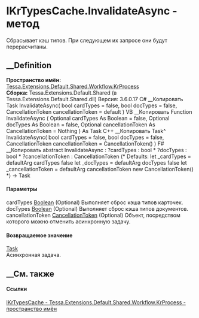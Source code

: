 # IKrTypesCache.InvalidateAsync - метод
Сбрасывает кэш типов. При следующем их запросе они будут перерасчитаны.
## __Definition
 **Пространство имён:**
[Tessa.Extensions.Default.Shared.Workflow.KrProcess](N_Tessa_Extensions_Default_Shared_Workflow_KrProcess.htm)  
 **Сборка:** Tessa.Extensions.Default.Shared (в
Tessa.Extensions.Default.Shared.dll) Версия: 3.6.0.17
C# __Копировать
     Task InvalidateAsync(
    	bool cardTypes = false,
    	bool docTypes = false,
    	CancellationToken cancellationToken = default
    )
VB __Копировать
     Function InvalidateAsync ( 
    	Optional cardTypes As Boolean = false,
    	Optional docTypes As Boolean = false,
    	Optional cancellationToken As CancellationToken = Nothing
    ) As Task
C++ __Копировать
    Task^ InvalidateAsync(
    	bool cardTypes = false, 
    	bool docTypes = false, 
    	CancellationToken cancellationToken = CancellationToken()
    )
F# __Копировать
     abstract InvalidateAsync : 
            ?cardTypes : bool * 
            ?docTypes : bool * 
            ?cancellationToken : CancellationToken 
    (* Defaults:
            let _cardTypes = defaultArg cardTypes false
            let _docTypes = defaultArg docTypes false
            let _cancellationToken = defaultArg cancellationToken new CancellationToken()
    *)
    -> Task 
#### Параметры
cardTypes [Boolean](https://learn.microsoft.com/dotnet/api/system.boolean)
(Optional)
    Выполняет сброс кэша типов карточек.
docTypes [Boolean](https://learn.microsoft.com/dotnet/api/system.boolean)
(Optional)
    Выполняет сброс кэша типов документов.
cancellationToken
[CancellationToken](https://learn.microsoft.com/dotnet/api/system.threading.cancellationtoken)
(Optional)
    Объект, посредством которого можно отменить асинхронную задачу.
#### Возвращаемое значение
[Task](https://learn.microsoft.com/dotnet/api/system.threading.tasks.task)  
Асинхронная задача.
##  __См. также
#### Ссылки
[IKrTypesCache -
](T_Tessa_Extensions_Default_Shared_Workflow_KrProcess_IKrTypesCache.htm)
[Tessa.Extensions.Default.Shared.Workflow.KrProcess - пространство
имён](N_Tessa_Extensions_Default_Shared_Workflow_KrProcess.htm)
